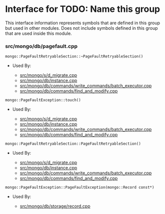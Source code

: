 
# Interface for TODO: Name this group
This interface information represents symbols that are defined in this group but used in other modules.  Does not include symbols defined in this group that are used inside this module.

### src/mongo/db/pagefault.cpp

<div></div>

    mongo::PageFaultRetryableSection::~PageFaultRetryableSection()

- Used By:

    - [src/mongo/s/d\_migrate.cpp](../../../../sharding/chunk\_management)
    - [src/mongo/db/instance.cpp](../../../../storage/storage\_layer\_structure)
    - [src/mongo/db/commands/write\_commands/batch\_executor.cpp](../../../../network/write\_commands)
    - [src/mongo/db/commands/find\_and\_modify.cpp](../../../../query\_and\_operation\_handling/database\_commands)

<div></div>

    mongo::PageFaultException::touch()

- Used By:

    - [src/mongo/s/d\_migrate.cpp](../../../../sharding/chunk\_management)
    - [src/mongo/db/instance.cpp](../../../../storage/storage\_layer\_structure)
    - [src/mongo/db/commands/write\_commands/batch\_executor.cpp](../../../../network/write\_commands)
    - [src/mongo/db/commands/find\_and\_modify.cpp](../../../../query\_and\_operation\_handling/database\_commands)

<div></div>

    mongo::PageFaultRetryableSection::PageFaultRetryableSection()

- Used By:

    - [src/mongo/s/d\_migrate.cpp](../../../../sharding/chunk\_management)
    - [src/mongo/db/instance.cpp](../../../../storage/storage\_layer\_structure)
    - [src/mongo/db/commands/write\_commands/batch\_executor.cpp](../../../../network/write\_commands)
    - [src/mongo/db/commands/find\_and\_modify.cpp](../../../../query\_and\_operation\_handling/database\_commands)

<div></div>

    mongo::PageFaultException::PageFaultException(mongo::Record const*)

- Used By:

    - [src/mongo/db/storage/record.cpp](../../../../storage/storage\_layer\_structure)
